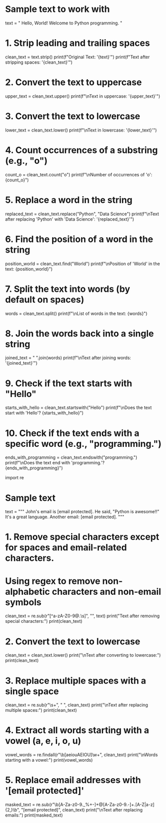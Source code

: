 # Sample text to work with
text = "  Hello, World! Welcome to Python programming.  "

# 1. Strip leading and trailing spaces
clean_text = text.strip()
print(f"Original Text: '{text}'")
print(f"Text after stripping spaces: '{clean_text}'")

# 2. Convert the text to uppercase
upper_text = clean_text.upper()
print(f"\nText in uppercase: '{upper_text}'")

# 3. Convert the text to lowercase
lower_text = clean_text.lower()
print(f"\nText in lowercase: '{lower_text}'")

# 4. Count occurrences of a substring (e.g., "o")
count_o = clean_text.count("o")
print(f"\nNumber of occurrences of 'o': {count_o}")

# 5. Replace a word in the string
replaced_text = clean_text.replace("Python", "Data Science")
print(f"\nText after replacing 'Python' with 'Data Science': '{replaced_text}'")

# 6. Find the position of a word in the string
position_world = clean_text.find("World")
print(f"\nPosition of 'World' in the text: {position_world}")

# 7. Split the text into words (by default on spaces)
words = clean_text.split()
print(f"\nList of words in the text: {words}")

# 8. Join the words back into a single string
joined_text = " ".join(words)
print(f"\nText after joining words: '{joined_text}'")

# 9. Check if the text starts with "Hello"
starts_with_hello = clean_text.startswith("Hello")
print(f"\nDoes the text start with 'Hello'? {starts_with_hello}")

# 10. Check if the text ends with a specific word (e.g., "programming.")
ends_with_programming = clean_text.endswith("programming.")
print(f"\nDoes the text end with 'programming.'? {ends_with_programming}")

import re

# Sample text
text = """
John's email is [email protected]. He said, "Python is awesome!!"    It's a     great   language.
Another email: [email protected]. 
"""

# 1. Remove special characters except for spaces and email-related characters.
# Using regex to remove non-alphabetic characters and non-email symbols
clean_text = re.sub(r"[^a-zA-Z0-9@\.\s]", "", text)
print("Text after removing special characters:")
print(clean_text)

# 2. Convert the text to lowercase
clean_text = clean_text.lower()
print("\nText after converting to lowercase:")
print(clean_text)

# 3. Replace multiple spaces with a single space
clean_text = re.sub(r"\s+", " ", clean_text)
print("\nText after replacing multiple spaces:")
print(clean_text)

# 4. Extract all words starting with a vowel (a, e, i, o, u)
vowel_words = re.findall(r"\b[aeiouAEIOU]\w+", clean_text)
print("\nWords starting with a vowel:")
print(vowel_words)

# 5. Replace email addresses with '[email protected]'
masked_text = re.sub(r"\b[A-Za-z0-9._%+-]+@[A-Za-z0-9.-]+\.[A-Z|a-z]{2,}\b", "[email protected]", clean_text)
print("\nText after replacing emails:")
print(masked_text)
